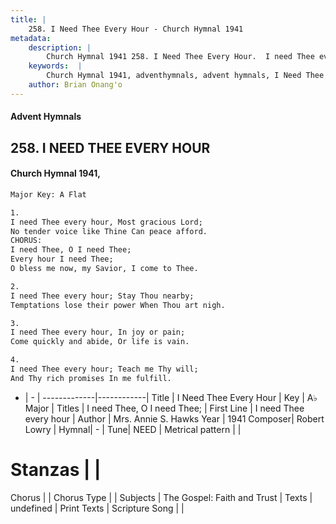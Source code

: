 ```yaml
---
title: |
    258. I Need Thee Every Hour - Church Hymnal 1941
metadata:
    description: |
        Church Hymnal 1941 258. I Need Thee Every Hour.  I need Thee every hour, Most gracious Lord; No tender voice like Thine Can peace afford. CHORUS: I need Thee, O I need Thee; Every hour I need Thee; O bless me now, my Savior, I come to Thee.  
    keywords:  |
        Church Hymnal 1941, adventhymnals, advent hymnals, I Need Thee Every Hour, I need Thee every hour. I need Thee, O I need Thee;
    author: Brian Onang'o
---
```


#### Advent Hymnals
## 258. I NEED THEE EVERY HOUR
####  Church Hymnal 1941,

```txt
Major Key: A Flat

1.
I need Thee every hour, Most gracious Lord;
No tender voice like Thine Can peace afford.
CHORUS:
I need Thee, O I need Thee;
Every hour I need Thee;
O bless me now, my Savior, I come to Thee.

2.
I need Thee every hour; Stay Thou nearby;
Temptations lose their power When Thou art nigh.

3.
I need Thee every hour, In joy or pain;
Come quickly and abide, Or life is vain.

4.
I need Thee every hour; Teach me Thy will;
And Thy rich promises In me fulfill.


```

- |   -  |
-------------|------------|
Title | I Need Thee Every Hour |
Key | A♭ Major |
Titles | I need Thee, O I need Thee; |
First Line | I need Thee every hour |
Author | Mrs. Annie S. Hawks
Year | 1941
Composer| Robert Lowry |
Hymnal|  - |
Tune| NEED |
Metrical pattern | |
# Stanzas |  |
Chorus |  |
Chorus Type |  |
Subjects | The Gospel: Faith and Trust |
Texts | undefined |
Print Texts | 
Scripture Song |  |
    
